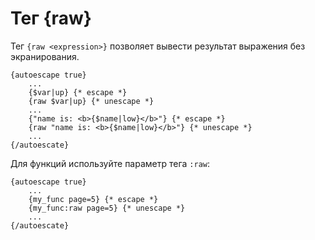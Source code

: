 Тег {raw}
=========

Тег `{raw <expression>}` позволяет вывести результат выражения без экранирования.


```smarty
{autoescape true}
    ...
    {$var|up} {* escape *}
    {raw $var|up} {* unescape *}
    ...
    {"name is: <b>{$name|low}</b>"} {* escape *}
    {raw "name is: <b>{$name|low}</b>"} {* unescape *}
    ...
{/autoescate}
```

Для функций используйте параметр тега `:raw`:

```smarty
{autoescape true}
    ...
    {my_func page=5} {* escape *}
    {my_func:raw page=5} {* unescape *}
    ...
{/autoescate}
```